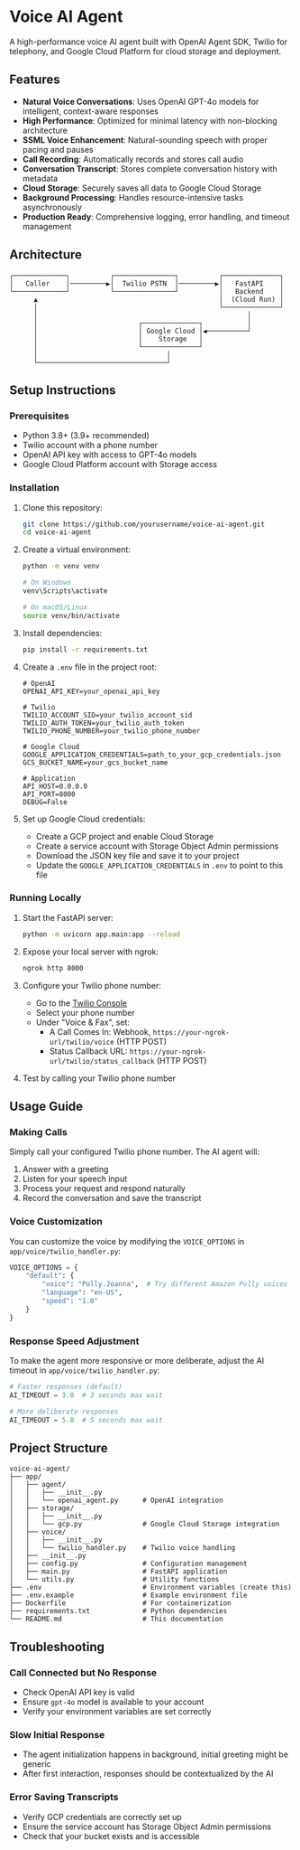 # Voice AI Agent

A high-performance voice AI agent built with OpenAI Agent SDK, Twilio for telephony, and Google Cloud Platform for cloud storage and deployment.

## Features

- **Natural Voice Conversations**: Uses OpenAI GPT-4o models for intelligent, context-aware responses
- **High Performance**: Optimized for minimal latency with non-blocking architecture
- **SSML Voice Enhancement**: Natural-sounding speech with proper pacing and pauses
- **Call Recording**: Automatically records and stores call audio
- **Conversation Transcript**: Stores complete conversation history with metadata
- **Cloud Storage**: Securely saves all data to Google Cloud Storage
- **Background Processing**: Handles resource-intensive tasks asynchronously
- **Production Ready**: Comprehensive logging, error handling, and timeout management

## Architecture

```
┌─────────────┐          ┌───────────────┐          ┌──────────────┐
│   Caller    │─────────▶│  Twilio PSTN  │─────────▶│   FastAPI    │
└─────────────┘          └───────────────┘          │   Backend    │
      ▲                                             │  (Cloud Run) │
      │                                             └──────────────┘
      │                                                    │
      │                         ┌──────────────┐           │
      │                         │ Google Cloud │◀──────────┘
      │                         │    Storage   │
      │                         └──────────────┘
      │                                │
      └────────────────────────────────┘
```

## Setup Instructions

### Prerequisites

- Python 3.8+ (3.9+ recommended)
- Twilio account with a phone number
- OpenAI API key with access to GPT-4o models
- Google Cloud Platform account with Storage access

### Installation

1. Clone this repository:
   ```bash
   git clone https://github.com/yourusername/voice-ai-agent.git
   cd voice-ai-agent
   ```

2. Create a virtual environment:
   ```bash
   python -m venv venv
   
   # On Windows
   venv\Scripts\activate
   
   # On macOS/Linux
   source venv/bin/activate
   ```

3. Install dependencies:
   ```bash
   pip install -r requirements.txt
   ```

4. Create a `.env` file in the project root:
   ```
   # OpenAI
   OPENAI_API_KEY=your_openai_api_key

   # Twilio
   TWILIO_ACCOUNT_SID=your_twilio_account_sid
   TWILIO_AUTH_TOKEN=your_twilio_auth_token
   TWILIO_PHONE_NUMBER=your_twilio_phone_number

   # Google Cloud
   GOOGLE_APPLICATION_CREDENTIALS=path_to_your_gcp_credentials.json
   GCS_BUCKET_NAME=your_gcs_bucket_name

   # Application
   API_HOST=0.0.0.0
   API_PORT=8000
   DEBUG=False
   ```

5. Set up Google Cloud credentials:
   - Create a GCP project and enable Cloud Storage
   - Create a service account with Storage Object Admin permissions
   - Download the JSON key file and save it to your project
   - Update the `GOOGLE_APPLICATION_CREDENTIALS` in `.env` to point to this file

### Running Locally

1. Start the FastAPI server:
   ```bash
   python -m uvicorn app.main:app --reload
   ```

2. Expose your local server with ngrok:
   ```bash
   ngrok http 8000
   ```

3. Configure your Twilio phone number:
   - Go to the [Twilio Console](https://console.twilio.com/)
   - Select your phone number
   - Under "Voice & Fax", set:
     - A Call Comes In: Webhook, `https://your-ngrok-url/twilio/voice` (HTTP POST)
     - Status Callback URL: `https://your-ngrok-url/twilio/status_callback` (HTTP POST)

4. Test by calling your Twilio phone number


## Usage Guide

### Making Calls

Simply call your configured Twilio phone number. The AI agent will:
1. Answer with a greeting
2. Listen for your speech input
3. Process your request and respond naturally
4. Record the conversation and save the transcript

### Voice Customization

You can customize the voice by modifying the `VOICE_OPTIONS` in `app/voice/twilio_handler.py`:

```python
VOICE_OPTIONS = {
    "default": {
        "voice": "Polly.Joanna",  # Try different Amazon Polly voices
        "language": "en-US",
        "speed": "1.0"
    }
}
```


### Response Speed Adjustment

To make the agent more responsive or more deliberate, adjust the AI timeout in `app/voice/twilio_handler.py`:

```python
# Faster responses (default)
AI_TIMEOUT = 3.0  # 3 seconds max wait

# More deliberate responses
AI_TIMEOUT = 5.0  # 5 seconds max wait
```

## Project Structure

```
voice-ai-agent/
├── app/
│   ├── agent/
│   │   ├── __init__.py
│   │   └── openai_agent.py      # OpenAI integration
│   ├── storage/
│   │   ├── __init__.py
│   │   └── gcp.py               # Google Cloud Storage integration
│   ├── voice/
│   │   ├── __init__.py
│   │   └── twilio_handler.py    # Twilio voice handling
│   ├── __init__.py
│   ├── config.py                # Configuration management
│   ├── main.py                  # FastAPI application
│   └── utils.py                 # Utility functions
├── .env                         # Environment variables (create this)
├── .env.example                 # Example environment file
├── Dockerfile                   # For containerization
├── requirements.txt             # Python dependencies
└── README.md                    # This documentation
```

## Troubleshooting

### Call Connected but No Response
- Check OpenAI API key is valid
- Ensure `gpt-4o` model is available to your account
- Verify your environment variables are set correctly

### Slow Initial Response
- The agent initialization happens in background, initial greeting might be generic
- After first interaction, responses should be contextualized by the AI

### Error Saving Transcripts
- Verify GCP credentials are correctly set up
- Ensure the service account has Storage Object Admin permissions
- Check that your bucket exists and is accessible

